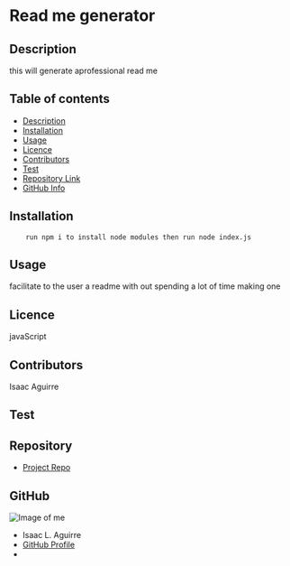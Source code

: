 
# **Read me generator**
## Description 
this will generate aprofessional read me
## Table of contents
- [Description](#Description)
- [Installation](#Installation)
- [Usage](#Usage)
- [Licence](#Licence)
- [Contributors](#Contributors)
- [Test](#Test)
- [Repository Link](#Repository)
- [GitHub Info](#GitHub) 
## Installation
        run npm i to install node modules then run node index.js
## Usage
facilitate to the user a readme with out spending a lot of time making one
## Licence
javaScript
## Contributors
Isaac Aguirre
## Test

## Repository
- [Project Repo](https://github.com/izaaaqk/readMeGenerator)
## GitHub
![Image of me](https://avatars.githubusercontent.com/u/81935057?v=4)
- Isaac L. Aguirre
- [GitHub Profile](https://github.com/izaaaqk)
- <null>
